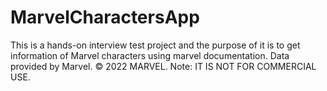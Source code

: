 # MarvelCharactersApp
This is a hands-on interview test project and the purpose of it is to get information of Marvel characters using marvel documentation.
Data provided by Marvel. © 2022 MARVEL. Note: IT IS NOT FOR COMMERCIAL USE.
